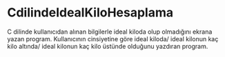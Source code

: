 # CdilindeIdealKiloHesaplama
C dilinde kullanıcıdan alınan bilgilerle ideal kiloda olup olmadığını ekrana yazan program.
Kullanıcının cinsiyetine göre ideal kiloda/ ideal kilonun kaç kilo altında/ ideal kilonun kaç kilo üstünde olduğunu yazdıran program.
